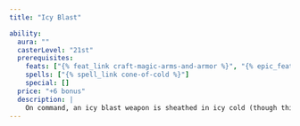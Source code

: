 ```yaml
---
title: "Icy Blast"

ability:
  aura: ""
  casterLevel: "21st"
  prerequisites:
    feats: ["{% feat_link craft-magic-arms-and-armor %}", "{% epic_feat_link craft-epic-magic-arms-and-armor %}"]
    spells: ["{% spell_link cone-of-cold %}"]
    special: []
  price: "+6 bonus"
  description: |
    On command, an icy blast weapon is sheathed in icy cold (though this deals no damage to the wielder). On any hit, this cold washes over the creature struck, dealing+3d6 points of bonus cold damage. On a successful critical hit it instead deals +6d6 points of cold damage (or +9d6 if the critical multiplier is &times;3, or +12d6 if the critical multiplier is &times;4). Bows, crossbows, and slings with this special ability bestow the bonus cold damage upon their ammunition.
---
```

